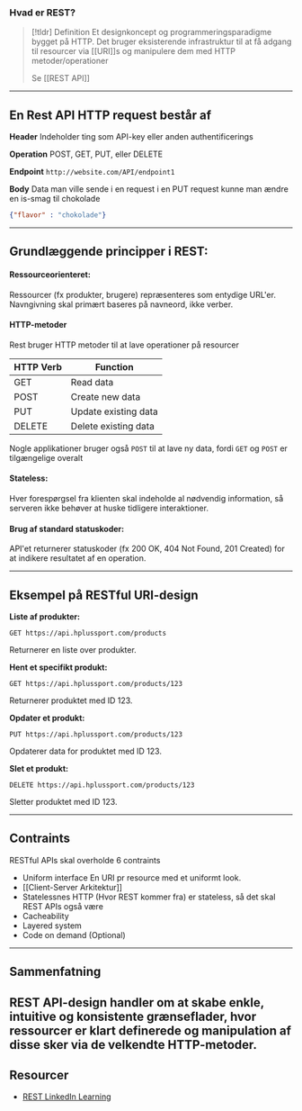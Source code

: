 ### Hvad er REST?
> [!tldr] Definition
>Et designkoncept og programmeringsparadigme bygget på HTTP. Det bruger eksisterende infrastruktur til at få adgang til resourcer via [[URI]]s og manipulere dem med HTTP metoder/operationer
>
>Se [[REST API]]

---

## En Rest API HTTP request består af 
**Header**
Indeholder ting som API-key eller anden authentificerings

**Operation**
POST, GET, PUT, eller DELETE

**Endpoint**
`http://website.com/API/endpoint1`

**Body**
Data man ville sende i en request
i en PUT request kunne man ændre en is-smag til chokolade
```json
{"flavor" : "chokolade"}
```

---

## Grundlæggende principper i REST:
#### **Ressourceorienteret:**  
Ressourcer (fx produkter, brugere) repræsenteres som entydige URL'er. Navngivning skal primært baseres på navneord, ikke verber.

#### **HTTP-metoder**
Rest bruger HTTP metoder til at lave operationer på resourcer

| HTTP Verb | Function             |
| --------- | -------------------- |
| GET       | Read data            |
| POST      | Create new data      |
| PUT       | Update existing data |
| DELETE    | Delete existing data |
Nogle applikationer bruger også `POST` til at lave ny data, fordi `GET` og `POST` er tilgængelige overalt

#### **Stateless:**  
Hver forespørgsel fra klienten skal indeholde al nødvendig information, så serveren ikke behøver at huske tidligere interaktioner.

#### **Brug af standard statuskoder:**  
API'et returnerer statuskoder (fx 200 OK, 404 Not Found, 201 Created) for at indikere resultatet af en operation.

---

## Eksempel på RESTful URI-design

**Liste af produkter:**
```
GET https://api.hplussport.com/products
```

Returnerer en liste over produkter.

**Hent et specifikt produkt:**
```
GET https://api.hplussport.com/products/123
```

Returnerer produktet med ID 123.

**Opdater et produkt:**
```
PUT https://api.hplussport.com/products/123
```
Opdaterer data for produktet med ID 123.

**Slet et produkt:**
```
DELETE https://api.hplussport.com/products/123
```
Sletter produktet med ID 123.

---

## Contraints
RESTful APIs skal overholde 6 contraints
- Uniform interface
	En URI pr resource med et uniformt look.
- [[Client-Server Arkitektur]]
- Statelessnes
	HTTP (Hvor REST kommer fra) er stateless, så det skal REST APIs også være 
- Cacheability
- Layered system
- Code on demand (Optional)


---

## Sammenfatning
REST API-design handler om at skabe enkle, intuitive og konsistente grænseflader, hvor ressourcer er klart definerede og manipulation af disse sker via de velkendte HTTP-metoder.
---

## Resourcer
- [REST LinkedIn Learning](https://www.linkedin.com/learning/building-web-apis-with-asp-dot-net-core-in-dot-net/rest-basics?autoSkip=true&resume=false&u=57075649)